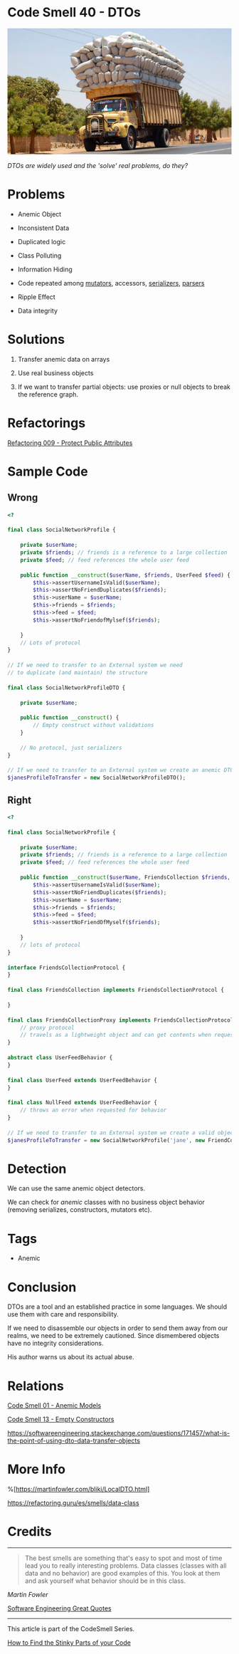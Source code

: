 # Code Smell 40 - DTOs

![Code Smell 40 - DTOs](Code%20Smell%2040%20-%20DTOs.jpeg)

*DTOs are widely used and the 'solve' real problems, do they?*

# Problems

- Anemic Object

- Inconsistent Data

- Duplicated logic

- Class Polluting

- Information Hiding 

- Code repeated among [mutators](https://en.wikipedia.org/wiki/Mutator_method), accessors, [serializers](https://en.wikipedia.org/wiki/Serialization), [parsers](https://en.wikipedia.org/wiki/Parsing)

- Ripple Effect

- Data integrity

# Solutions

1. Transfer anemic data on arrays

2. Use real business objects

3. If we want to transfer partial objects: use proxies or null objects to break the reference graph.

# Refactorings

[Refactoring 009 - Protect Public Attributes](https://github.com/mcsee/Software-Design-Articles/tree/main/Articles/Refactorings/Refactoring%20009%20-%20Protect%20Public%20Attributes/readme.md)

# Sample Code

## Wrong

[Gist Url]: # (https://gist.github.com/mcsee/91a2d630101ba6137f64195e76c1b266)
```php
<?

final class SocialNetworkProfile {

    private $userName;
    private $friends; // friends is a reference to a large collection
    private $feed; // feed references the whole user feed

    public function __construct($userName, $friends, UserFeed $feed) {
        $this->assertUsernameIsValid($userName);
        $this->assertNoFriendDuplicates($friends);
        $this->userName = $userName;
        $this->friends = $friends;
        $this->feed = $feed;
        $this->assertNoFriendofMylsef($friends);

    }
    // Lots of protocol
}

// If we need to transfer to an External system we need
// to duplicate (and maintain) the structure

final class SocialNetworkProfileDTO {

    private $userName;

    public function __construct() {
        // Empty construct without validations
    }

    // No protocol, just serializers
}

// If we need to transfer to an External system we create an anemic DTO
$janesProfileToTransfer = new SocialNetworkProfileDTO();
```

## Right

[Gist Url]: # (https://gist.github.com/mcsee/e1ecfdec6bd0fbe72f2d9ee7664af1c4)
```php
<?

final class SocialNetworkProfile {

    private $userName;
    private $friends; // friends is a reference to a large collection
    private $feed; // feed references the whole user feed

    public function __construct($userName, FriendsCollection $friends, UserFeedBehavior $feed) {
        $this->assertUsernameIsValid($userName);
        $this->assertNoFriendDuplicates($friends);
        $this->userName = $userName;
        $this->friends = $friends;
        $this->feed = $feed;
        $this->assertNoFriendOfMyself($friends);

    }
    // lots of protocol
}

interface FriendsCollectionProtocol {
}

final class FriendsCollection implements FriendsCollectionProtocol {

}

final class FriendsCollectionProxy implements FriendsCollectionProtocol {
    // proxy protocol
    // travels as a lightweight object and can get contents when requested
}

abstract class UserFeedBehavior {
}

final class UserFeed extends UserFeedBehavior {
}

final class NullFeed extends UserFeedBehavior {
    // throws an error when requested for behavior
}

// If we need to transfer to an External system we create a valid object
$janesProfileToTransfer = new SocialNetworkProfile('jane', new FriendCollectionProxy(), new NullFeed());
```

# Detection

We can use the same anemic object detectors. 

We can check for *anemic* classes with no business object behavior (removing serializes, constructors, mutators etc).
 
 # Tags

-  Anemic

# Conclusion

DTOs are a tool and an established practice in some languages. We should use them with care and responsibility.

If we need to disassemble our objects in order to send them away from our realms, we need to be extremely cautioned. Since dismembered objects have no integrity considerations.

His author warns us about its actual abuse.
 
# Relations

[Code Smell 01 - Anemic Models](https://github.com/mcsee/Software-Design-Articles/tree/main/Articles/Code%20Smells/Code%20Smell%2001%20-%20Anemic%20Models/readme.md) 

[Code Smell 13 - Empty Constructors](https://github.com/mcsee/Software-Design-Articles/tree/main/Articles/Code%20Smells/Code%20Smell%2013%20-%20Empty%20Constructors/readme.md)

https://softwareengineering.stackexchange.com/questions/171457/what-is-the-point-of-using-dto-data-transfer-objects

# More Info

%[https://martinfowler.com/bliki/LocalDTO.html]

https://refactoring.guru/es/smells/data-class

# Credits

 

* * *

>  The best smells are something that's easy to spot and most of time lead you to really interesting problems. Data classes (classes with all data and no behavior) are good examples of this. You look at them and ask yourself what behavior should be in this class. 

_Martin Fowler_
 
[Software Engineering Great Quotes](https://github.com/mcsee/Software-Design-Articles/tree/main/Articles/Quotes/Software%20Engineering%20Great%20Quotes/readme.md)

* * *

This article is part of the CodeSmell Series.

[How to Find the Stinky Parts of your Code](https://github.com/mcsee/Software-Design-Articles/tree/main/Articles/Code%20Smells/How%20to%20Find%20the%20Stinky%20parts%20of%20your%20Code/readme.md)